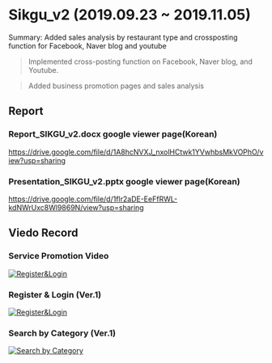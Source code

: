 # Sikgu_v2 (2019.09.23 ~ 2019.11.05)
Summary: Added sales analysis by restaurant type and crossposting function for Facebook, Naver blog and youtube

> Implemented cross-posting function on Facebook, Naver blog, and Youtube.

> Added business promotion pages and sales analysis

## Report
### Report_SIKGU_v2.docx google viewer page(Korean)
https://drive.google.com/file/d/1A8hcNVXJ_nxolHCtwk1YVwhbsMkVOPhO/view?usp=sharing
### Presentation_SIKGU_v2.pptx google viewer page(Korean)
https://drive.google.com/file/d/1flr2aDE-EeFfRWL-kdNWrUxc8Wl9869N/view?usp=sharing

## Viedo Record
### Service Promotion Video
[![Register&Login](https://i.ytimg.com/vi/2YVegh7vcF0/hqdefault.jpg)](https://youtu.be/2YVegh7vcF0) 
### Register & Login (Ver.1)
[![Register&Login](https://i.ytimg.com/vi_webp/UACtypGv1xs/maxresdefault.webp)](https://youtu.be/UACtypGv1xs) 
### Search by Category (Ver.1)
[![Search by Category](https://i.ytimg.com/vi_webp/SL_udH2MVpY/sddefault.webp)](https://youtu.be/SL_udH2MVpY)
